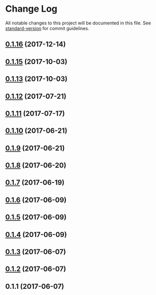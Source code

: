 # Change Log

All notable changes to this project will be documented in this file. See [standard-version](https://github.com/conventional-changelog/standard-version) for commit guidelines.

<a name="0.1.16"></a>
## [0.1.16](https://github.com/produtoreativo/react-leaflet-googlemutant/compare/v0.1.15...v0.1.16) (2017-12-14)



<a name="0.1.15"></a>
## [0.1.15](https://github.com/produtoreativo/react-leaflet-googlemutant/compare/v0.1.14...v0.1.15) (2017-10-03)



<a name="0.1.13"></a>
## [0.1.13](https://github.com/produtoreativo/react-leaflet-googlemutant/compare/v0.1.12...v0.1.13) (2017-10-03)



<a name="0.1.12"></a>
## [0.1.12](https://github.com/produtoreativo/react-leaflet-googlemutant/compare/v0.1.11...v0.1.12) (2017-07-21)



<a name="0.1.11"></a>
## [0.1.11](https://github.com/produtoreativo/react-leaflet-googlemutant/compare/v0.1.10...v0.1.11) (2017-07-17)



<a name="0.1.10"></a>
## [0.1.10](https://github.com/produtoreativo/react-leaflet-googlemutant/compare/v0.1.9...v0.1.10) (2017-06-21)



<a name="0.1.9"></a>
## [0.1.9](https://github.com/produtoreativo/react-leaflet-googlemutant/compare/v0.1.8...v0.1.9) (2017-06-21)



<a name="0.1.8"></a>
## [0.1.8](https://github.com/produtoreativo/react-leaflet-googlemutant/compare/v0.1.7...v0.1.8) (2017-06-20)



<a name="0.1.7"></a>
## [0.1.7](https://github.com/produtoreativo/react-leaflet-googlemutant/compare/v0.1.6...v0.1.7) (2017-06-19)



<a name="0.1.6"></a>
## [0.1.6](https://github.com/produtoreativo/react-leaflet-googlemutant/compare/v0.1.5...v0.1.6) (2017-06-09)



<a name="0.1.5"></a>
## [0.1.5](https://github.com/produtoreativo/react-leaflet-googlemutant/compare/v0.1.4...v0.1.5) (2017-06-09)



<a name="0.1.4"></a>
## [0.1.4](https://github.com/produtoreativo/react-leaflet-googlemutant/compare/v0.1.3...v0.1.4) (2017-06-09)



<a name="0.1.3"></a>
## [0.1.3](https://github.com/produtoreativo/react-leaflet-googlemutant/compare/v0.1.2...v0.1.3) (2017-06-07)



<a name="0.1.2"></a>
## [0.1.2](https://github.com/produtoreativo/react-leaflet-googlemutant/compare/v0.1.1...v0.1.2) (2017-06-07)



<a name="0.1.1"></a>
## 0.1.1 (2017-06-07)
